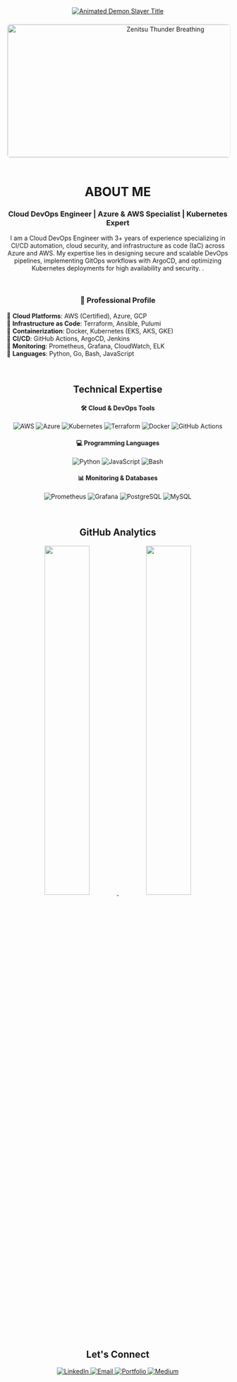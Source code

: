 <div align="center">
<a href="https://github.com/kawarimidoll/typograssy">
  <img src="https://readme-typing-svg.demolab.com?font=Kanit&weight=800&size=35&duration=4000&pause=1000&color=F71E1E&center=true&vCenter=true&width=600&height=90&lines=%E9%AC%BC%E6%BB%85%E3%81%AE%E5%88%83THIS+IS+RAHUL;DevOps+Engineer;CLOUD+HASHIRA+%F0%9F%94%A5" alt="Animated Demon Slayer Title">
</a>
<div align="center">
  
<!-- Professional Headshot Section -->
<img src="./Add-ons/218883.gif" width="700" height="300" alt="Zenitsu Thunder Breathing" style="border-radius: 8px; border: 2px solid #f0f0f0; margin: 20px 0;">

</div>
<h1 align="center">ABOUT ME</h1>
<h3 align="center">Cloud DevOps Engineer | Azure & AWS Specialist | Kubernetes Expert</h3>

I am a Cloud DevOps Engineer with 3+ years of experience specializing in CI/CD automation, cloud security, and infrastructure as code (IaC) across Azure and AWS. My expertise lies in designing secure and scalable DevOps pipelines, implementing GitOps workflows with ArgoCD, and optimizing Kubernetes deployments for high availability and security. 
.

<br>

<div align="center">
  
### 🚀 Professional Profile

<div align="left" style="max-width: 700px; margin: 0 auto;">
  
🔹 **Cloud Platforms**: AWS (Certified), Azure, GCP  
🔹 **Infrastructure as Code**: Terraform, Ansible, Pulumi  
🔹 **Containerization**: Docker, Kubernetes (EKS, AKS, GKE)  
🔹 **CI/CD**: GitHub Actions, ArgoCD, Jenkins  
🔹 **Monitoring**: Prometheus, Grafana, CloudWatch, ELK  
🔹 **Languages**: Python, Go, Bash, JavaScript  

</div>
</div>

<br>

<h2 align="center">Technical Expertise</h2>

<h4>🛠️ Cloud & DevOps Tools</h4>
<p align="center">
  <img src="https://img.shields.io/badge/AWS-%23FF9900.svg?style=for-the-badge&logo=amazon-aws&logoColor=white" alt="AWS">
  <img src="https://img.shields.io/badge/Azure-%230072C6.svg?style=for-the-badge&logo=microsoft-azure&logoColor=white" alt="Azure">
  <img src="https://img.shields.io/badge/kubernetes-%23326ce5.svg?style=for-the-badge&logo=kubernetes&logoColor=white" alt="Kubernetes">
  <img src="https://img.shields.io/badge/Terraform-%235835CC.svg?style=for-the-badge&logo=terraform&logoColor=white" alt="Terraform">
  <img src="https://img.shields.io/badge/Docker-%230db7ed.svg?style=for-the-badge&logo=docker&logoColor=white" alt="Docker">
  <img src="https://img.shields.io/badge/GitHub_Actions-%232088FF.svg?style=for-the-badge&logo=githubactions&logoColor=white" alt="GitHub Actions">
</p>

<h4>💻 Programming Languages</h4>
<p align="center">
  <img src="https://img.shields.io/badge/python-%233776AB.svg?style=for-the-badge&logo=python&logoColor=white" alt="Python">
  <img src="https://img.shields.io/badge/javascript-%23323330.svg?style=for-the-badge&logo=javascript&logoColor=%23F7DF1E" alt="JavaScript">
  <img src="https://img.shields.io/badge/bash-%23121011.svg?style=for-the-badge&logo=gnu-bash&logoColor=white" alt="Bash">
</p>

<h4>📊 Monitoring & Databases</h4>
<p align="center">
  <img src="https://img.shields.io/badge/Prometheus-%23E6522C.svg?style=for-the-badge&logo=prometheus&logoColor=white" alt="Prometheus">
  <img src="https://img.shields.io/badge/Grafana-%23F46800.svg?style=for-the-badge&logo=grafana&logoColor=white" alt="Grafana">
  <img src="https://img.shields.io/badge/PostgreSQL-%23316192.svg?style=for-the-badge&logo=postgresql&logoColor=white" alt="PostgreSQL">
  <img src="https://img.shields.io/badge/MySQL-%234479A1.svg?style=for-the-badge&logo=mysql&logoColor=white" alt="MySQL">
</p>

<br>

<h2 align="center">GitHub Analytics</h2>

<p align="center">
  <a href="https://github.com//github-readme-stats">
    <img width="45%" src="https:/RAHUL-AMBARAGONDA/github-readme-stats.vercel.app/api?username=RahulAmbaragonda&show_icons=true&theme=default&hide_border=true">
  </a>
  <a href="https://github.com/anuraghazra/github-readme-stats">
    <img width="45%" src="https://github-readme-stats.vercel.app/api/top-langs/?username=RahulAmbaragonda&layout=compact&theme=default&hide_border=true">
  </a>
</p>

<br>

<h2 align="center">Let's Connect</h2>

<p align="center">
  <a href="https://www.linkedin.com/in/rahul-ambaragonda-79322127a/">
    <img src="https://img.shields.io/badge/LinkedIn-0077B5?style=for-the-badge&logo=linkedin&logoColor=white" alt="LinkedIn">
  </a>
  <a href="mailto:your.email@example.com">
    <img src="https://img.shields.io/badge/Email-D14836?style=for-the-badge&logo=gmail&logoColor=white" alt="Email">
  </a>
  <a href="https://yourportfolio.com">
    <img src="https://img.shields.io/badge/Portfolio-4285F4?style=for-the-badge&logo=googlechrome&logoColor=white" alt="Portfolio">
  </a>
  <a href="https://medium.com/@yourprofile">
    <img src="https://img.shields.io/badge/Medium-12100E?style=for-the-badge&logo=medium&logoColor=white" alt="Medium">
  </a>
</p>
